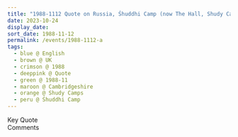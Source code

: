 ```yaml
---
title: "1988-1112 Quote on Russia, Śhuddhi Camp (now The Hall, Shudy Camps Park), Shudy Camps, Cambridgeshire, UK (date not sure)"
date: 2023-10-24
display_date: 
sort_date: 1988-11-12
permalink: /events/1988-1112-a
tags:
  - blue @ English
  - brown @ UK
  - crimson @ 1988
  - deeppink @ Quote
  - green @ 1988-11
  - maroon @ Cambridgeshire
  - orange @ Shudy Camps
  - peru @ Śhuddhi Camp
---
```


<wave-list>
  <list-title color="green" width="75">Key Quote</list-title>
  <list-item color="BlanchedAlmond"  width="200"></list-item>
  <list-item color="Lavender"></list-item>
  <list-item color="BlanchedAlmond"></list-item>
</wave-list>

<br>

<wave-list>
  <list-title color="green" width="75">Comments</list-title>
  <list-item color="BlanchedAlmond"  width="200"></list-item>
  <list-item color="Lavender"></list-item>
  <list-item color="BlanchedAlmond"></list-item>
</wave-list>